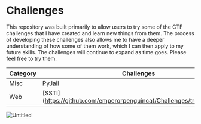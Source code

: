 # Challenges
This repository was built primarily to allow users to try some of the CTF challenges that I have created and learn new things from them. The process of developing these challenges also allows me to have a deeper understanding of how some of them work, which I can then apply to my future skills. The challenges will continue to expand as time goes. Please feel free to try them.

<div align="center">
  
| Category | Challenges |
|----------|------------|
| Misc     | [PyJail](https://github.com/emperorpenguincat/Challenges/tree/main/PyJail)|
| Web      | [SSTI] (https://github.com/emperorpenguincat/Challenges/tree/main/SSTI)    |

</div>

![Untitled](https://github.com/user-attachments/assets/6525c63f-48b0-429c-b6b9-347b29647a96)

